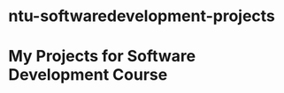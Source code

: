 # ntu-softwaredevelopment-projects

# My Projects for Software Development Course

<!-- /*Create a 5 questions quiz app with javascript answers
>>>>>>> 7c479d16fe08eb97d506134227991119b19f8845
1. Quiz will include a quiestions that will be hidden and once the start button is clicked the quiz will start.

2. In the quiz there will be a question and 4 answers and only 1 is the correct answer. When user pick the answer, if the answer is correct, button will show green. If the answer is wrong it will show red.

3. Question page will change when the question has been answered.

4. A score card will tell the user what they have scored at the end of the quiz. -->
